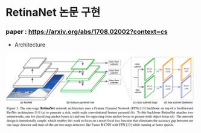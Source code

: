 # RetinaNet 논문 구현  
### paper : https://arxiv.org/abs/1708.02002?context=cs  
- Architecture  
<img src = "https://github.com/Sangh0/Object-Detection/blob/main/RetinaNet/figure/figure3.PNG?raw=true">
